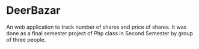 # DeerBazar
An web application to track number of shares and price of shares. It  was done as a final semester project of Php class in Second Semester by group of three people.

